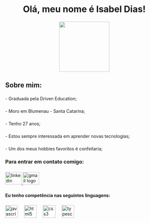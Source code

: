 <h1 align="center">Olá, meu nome é Isabel Dias!</h1>

###

<div align="center">
  <img height="160" src="https://media.giphy.com/media/LMcB8XospGZO8UQq87/giphy.gif"  />
</div>

###

<h2 align="left">Sobre mim:</h2>

###

<p align="left">- Graduada pela Driven Education;</p>

###

<p align="left">- Moro em Blumenau - Santa Catarina;</p>

###

<p align="left">- Tenho 27 anos;</p>

###

<p align="left">- Estou sempre interessada em aprender novas tecnologias;</p>

###

<p align="left">- Um dos meus hobbies favoritos é confeitaria;</p>

###

<h3 align="left">Para entrar em contato comigo:</h3>

###

<div align="left">
  <a href="www.linkedin.com/in/isabel-c-a-dias" target="_blank">
    <img src="https://raw.githubusercontent.com/maurodesouza/profile-readme-generator/master/src/assets/icons/social/linkedin/default.svg" width="52" height="40" alt="linkedin logo"  />
  </a>
  <a href="isabel.c.dias.contato@gmail.com" target="_blank">
    <img src="https://raw.githubusercontent.com/maurodesouza/profile-readme-generator/master/src/assets/icons/social/gmail/default.svg" width="52" height="40" alt="gmail logo"  />
  </a>
</div>

###

<h4 align="left">Eu tenho competência nas seguintes linguagens:</h4>

###

<div align="left">
  <img src="https://cdn.jsdelivr.net/gh/devicons/devicon/icons/javascript/javascript-original.svg" height="40" alt="javascript logo"  />
  <img width="12" />
  <img src="https://cdn.jsdelivr.net/gh/devicons/devicon/icons/html5/html5-original.svg" height="40" alt="html5 logo"  />
  <img width="12" />
  <img src="https://cdn.jsdelivr.net/gh/devicons/devicon/icons/css3/css3-original.svg" height="40" alt="css3 logo"  />
  <img width="12" />
  <img src="https://cdn.jsdelivr.net/gh/devicons/devicon/icons/typescript/typescript-original.svg" height="40" alt="typescript logo"  />
</div>

###
